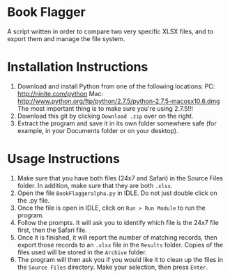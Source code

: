Book Flagger
===================

A script written in order to compare two very specific XLSX files, and to export them and manage the file system.


Installation Instructions
===================

1. Download and install Python from one of the following locations:
PC: http://ninite.com/python
Mac: http://www.python.org/ftp/python/2.7.5/python-2.7.5-macosx10.6.dmg
The most important thing is to make sure you're using 2.7.5!!!
2. Download this git by clicking `Download .zip` over on the right.
3. Extract the program and save it in its own folder somewhere safe (for example, in your Documents folder or on your desktop).

Usage Instructions
===================

1. Make sure that you have both files (24x7 and Safari) in the Source Files folder. In addition, make sure that they are both `.xlsx`.
2. Open the file `BookFlaggeralpha.py` in IDLE. Do not just double click on the .py file.
3. Once the file is open in IDLE, click on `Run > Run Module` to run the program.
4. Follow the prompts. It will ask you to identify which file is the 24x7 file first, then the Safari file.
5. Once it is finished, it will report the number of matching records, then export those records to an `.xlsx` file in the `Results` folder. Copies of the files used will be stored in the `Archive` folder.
6. The program will then ask you if you would like it to clean up the files in the `Source Files` directory. Make your selection, then press `Enter`.
